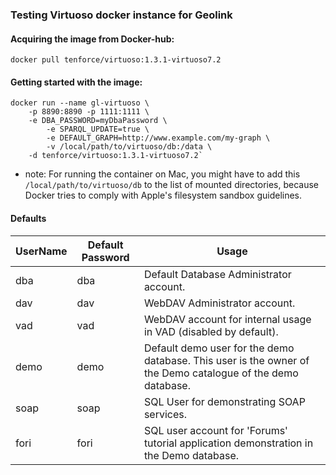 ### Testing Virtuoso docker instance for Geolink

#### Acquiring the image from Docker-hub:
```
docker pull tenforce/virtuoso:1.3.1-virtuoso7.2
```


#### Getting started with the image:
```
docker run --name gl-virtuoso \
	-p 8890:8890 -p 1111:1111 \
	-e DBA_PASSWORD=myDbaPassword \
     	-e SPARQL_UPDATE=true \
     	-e DEFAULT_GRAPH=http://www.example.com/my-graph \
     	-v /local/path/to/virtuoso/db:/data \
	-d tenforce/virtuoso:1.3.1-virtuoso7.2`
```
- note: For running the container on Mac, you might have to add this `/local/path/to/virtuoso/db` to the list of mounted directories, because Docker tries to comply with Apple's filesystem sandbox guidelines. 


#### Defaults
| UserName | Default Password |	Usage 									 |
|----------|------------------|--------------------------------------------------------------------------|
| dba      | dba   	      | Default Database Administrator account.					 |
| dav      | dav	      | WebDAV Administrator account.						 |
| vad      | vad   	      | WebDAV account for internal usage in VAD (disabled by default).		 |
| demo     | demo  	      | Default demo user for the demo database. This user is the owner of the Demo catalogue of the demo database. |
| soap     | soap  	      | SQL User for demonstrating SOAP services.				 |
| fori     | fori  	      | SQL user account for 'Forums' tutorial application demonstration in the Demo database. |

